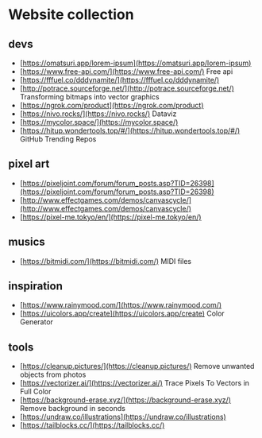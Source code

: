 Website collection
=======

## devs
- [https://omatsuri.app/lorem-ipsum](https://omatsuri.app/lorem-ipsum)
- [https://www.free-api.com/](https://www.free-api.com/) Free api
- [https://fffuel.co/dddynamite/](https://fffuel.co/dddynamite/)
- [http://potrace.sourceforge.net/](http://potrace.sourceforge.net/) Transforming bitmaps into vector graphics
- [https://ngrok.com/product](https://ngrok.com/product) 
- [https://nivo.rocks/](https://nivo.rocks/) Dataviz
- [https://mycolor.space/](https://mycolor.space/)
- [https://hitup.wondertools.top/#/](https://hitup.wondertools.top/#/) GitHub Trending Repos


## pixel art
- [https://pixeljoint.com/forum/forum_posts.asp?TID=26398](https://pixeljoint.com/forum/forum_posts.asp?TID=26398)
- [http://www.effectgames.com/demos/canvascycle/](http://www.effectgames.com/demos/canvascycle/)
- [https://pixel-me.tokyo/en/](https://pixel-me.tokyo/en/)

## musics
- [https://bitmidi.com/](https://bitmidi.com/) MIDI files

## inspiration
- [https://www.rainymood.com/](https://www.rainymood.com/)
- [https://uicolors.app/create](https://uicolors.app/create) Color Generator

## tools
- [https://cleanup.pictures/](https://cleanup.pictures/) Remove unwanted objects from photos
- [https://vectorizer.ai/](https://vectorizer.ai/) Trace Pixels To Vectors in Full Color
- [https://background-erase.xyz/](https://background-erase.xyz/) Remove background in seconds
- [https://undraw.co/illustrations](https://undraw.co/illustrations)
- [https://tailblocks.cc/](https://tailblocks.cc/)

